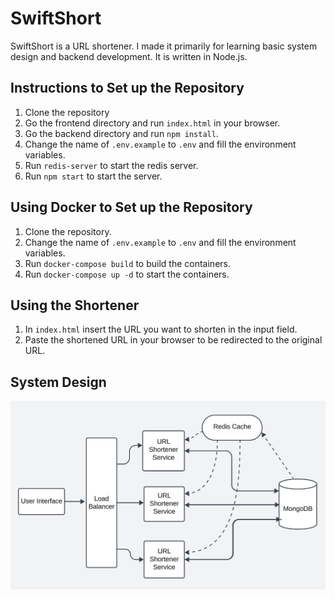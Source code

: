 # SwiftShort
SwiftShort is a URL shortener. I made it primarily for learning basic system design and backend development. It is written in Node.js.

## Instructions to Set up the Repository

1. Clone the repository
2. Go the frontend directory and run `index.html` in your browser.
2. Go the backend directory and run `npm install`.
3. Change the name of ``.env.example`` to ``.env`` and fill the environment variables.
4. Run ``redis-server`` to start the redis server.
4. Run `npm start` to start the server.

## Using Docker to Set up the Repository
1. Clone the repository.
2. Change the name of ``.env.example`` to ``.env`` and fill the environment variables.
3. Run ``docker-compose build`` to build the containers.
4. Run ``docker-compose up -d`` to start the containers. 

## Using the Shortener

1. In ``index.html`` insert the URL you want to shorten in the input field.
3. Paste the shortened URL in your browser to be redirected to the original URL.

## System Design
![System Design](assets/system_design.png)